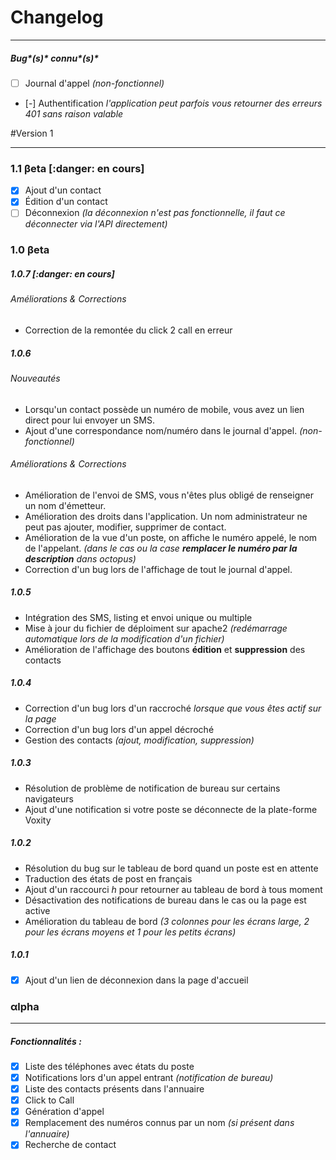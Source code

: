 # Changelog

---

##### Bug*(s)* connu*(s)*

 - [ ] Journal d'appel *(non-fonctionnel)*
 - [-] Authentification *l'application peut parfois vous retourner des erreurs 401 sans raison valable*


#Version 1 

---

### 1.1 βeta [:danger: en cours]

 - [X] Ajout d'un contact 
 - [X] Édition d'un contact
 - [ ] Déconnexion *(la déconnexion n'est pas fonctionnelle, il faut ce déconnecter via l'API directement)*

### 1.0 βeta

##### 1.0.7 [:danger: en cours]
###### Améliorations & Corrections
 - Correction de la remontée du click 2 call en erreur

##### 1.0.6
###### Nouveautés
 - Lorsqu'un contact possède un numéro de mobile, vous avez un lien direct pour lui envoyer un SMS.
 - Ajout d'une correspondance nom/numéro dans le journal d'appel. *(non-fonctionnel)*

###### Améliorations & Corrections
 - Amélioration de l'envoi de SMS, vous n'êtes plus obligé de renseigner un nom d'émetteur.
 - Amélioration des droits dans l'application. Un nom administrateur ne peut pas ajouter, modifier, supprimer de contact.
 - Amélioration de la vue d'un poste, on affiche le numéro appelé, le nom de l'appelant. *(dans le cas ou la case **remplacer le numéro par la description** dans octopus)*
 - Correction d'un bug lors de l'affichage de tout le journal d'appel.

##### 1.0.5
 - Intégration des SMS, listing et envoi unique ou multiple
 - Mise à jour du fichier de déploiment sur apache2 *(redémarrage automatique lors de la modification d'un fichier)*
 - Amélioration de l'affichage des boutons **édition** et **suppression** des contacts

##### 1.0.4
 - Correction d'un bug lors d'un raccroché *lorsque que vous êtes actif sur la page*
 - Correction d'un bug lors d'un appel décroché
 - Gestion des contacts *(ajout, modification, suppression)*
 
##### 1.0.3
 - Résolution de problème de notification de bureau sur certains navigateurs
 - Ajout d'une notification si votre poste se déconnecte de la plate-forme Voxity

##### 1.0.2
 - Résolution du bug sur le tableau de bord quand un poste est en attente
 - Traduction des états de post en français  
 - Ajout d'un raccourci *h* pour retourner au tableau de bord à tous moment
 - Désactivation des notifications de bureau dans le cas ou la page est active
 - Amélioration du tableau de bord *(3 colonnes pour les écrans large, 2 pour les écrans moyens et 1 pour les petits écrans)*

##### 1.0.1
 - [X] Ajout d'un lien de déconnexion dans la page d'accueil

### αlpha

---
##### Fonctionnalités :

 - [X] Liste des téléphones avec états du poste
 - [X] Notifications lors d'un appel entrant *(notification de bureau)*
 - [X] Liste des contacts présents dans l'annuaire
 - [X] Click to Call
 - [X] Génération d'appel
 - [X] Remplacement des numéros connus par un nom *(si présent dans l'annuaire)*
 - [X] Recherche de contact